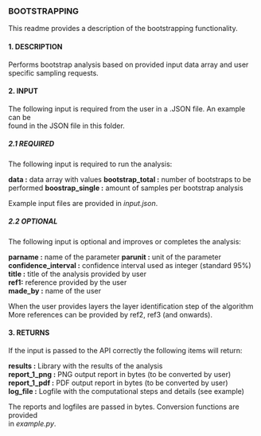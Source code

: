 ### **BOOTSTRAPPING**

This readme provides a description of the bootstrapping functionality.

#### **1. DESCRIPTION**

Performs bootstrap analysis based on provided input data array and user
specific sampling requests.

#### **2. INPUT**

The following input is required from the user in a .JSON file. An example can be   
found in the JSON file in this folder.

##### **2.1 REQUIRED**

The following input is required to run the analysis:

**data :**  data array with values
**bootstrap_total :** number of bootstraps to be performed
**boostrap_single :** amount of samples per bootstrap analysis

Example input files are provided in *input.json*.

##### **2.2 OPTIONAL**

The following input is optional and improves or completes the analysis:

**parname :** name of the parameter
**parunit :** unit of the parameter
**confidence_interval :** confidence interval used as integer (standard 95%)
**title :** title of the analysis provided by user  
**ref1:** reference provided by the user  
**made_by :** name of the user  

When the user provides layers the layer identification step of the algorithm
More references can be provided by ref2, ref3 (and onwards).

#### **3. RETURNS**

If the input is passed to the API correctly the following items will return:

**results :** Library with the results of the analysis   
**report_1_png :** PNG output report in bytes (to be converted by user)   
**report_1_pdf :** PDF output report in bytes (to be converted by user)   
**log_file :** Logfile with the computational steps and details (see example)

The reports and logfiles are passed in bytes. Conversion functions are provided   
in *example.py*.
